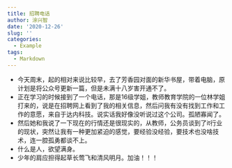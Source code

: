 ```yaml
---
title: 招聘电话
author: 涂兴智
date: '2020-12-26'
slug: ''
categories:
  - Example
tags:
  - Markdown
---
```

+ 今天周末，起的相对来说比较早，去了芳香园对面的新华书屋，带着电脑，原计划是将公众号更新一篇，但是未满十八岁害开通不了。
+ 正在学习的时候接到了一个电话，那是16级学姐，教师教育学院的一位林学姐打来的，说是在招聘网上看到了我的相关信息，然后问我有没有找到工作和工作的意愿，来自于达内科技。说实话我好像没听说过这个公司。孤陋寡闻了。 
+ 然后她和我说了一下现在的行情还是很现实的，从教师，公务员谈到了it行业的现状，突然让我有一种更加紧迫的感觉，要经验没经验，要技术也没啥技术，连一腔孤勇都谈不上。
+ 什么是人，欲望满身。
+ 少年的肩应担得起草长莺飞和清风明月。加油！！！
